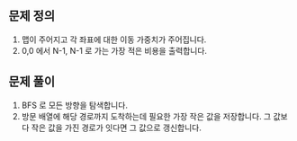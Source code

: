 ## 문제 정의

1. 맵이 주어지고 각 좌표에 대한 이동 가중치가 주어집니다.
2. 0,0 에서 N-1, N-1 로 가는 가장 적은 비용을 출력합니다.

## 문제 풀이

1. BFS 로 모든 방향을 탐색합니다.
2. 방문 배열에 해당 경로까지 도착하는데 필요한 가장 작은 값을 저장합니다. 그 값보다 작은 값을 가진 경로가 잇다면 그 값으로 갱신합니다.